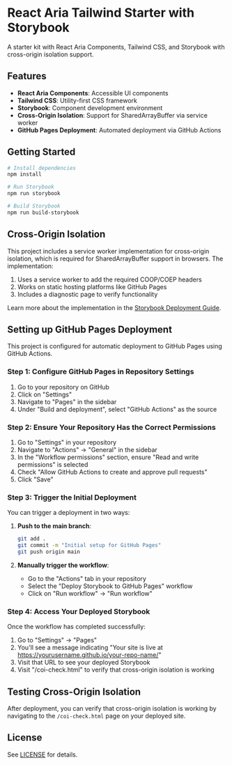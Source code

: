 # React Aria Tailwind Starter with Storybook

A starter kit with React Aria Components, Tailwind CSS, and Storybook with cross-origin isolation support.

## Features

- **React Aria Components**: Accessible UI components
- **Tailwind CSS**: Utility-first CSS framework
- **Storybook**: Component development environment
- **Cross-Origin Isolation**: Support for SharedArrayBuffer via service worker
- **GitHub Pages Deployment**: Automated deployment via GitHub Actions

## Getting Started

```bash
# Install dependencies
npm install

# Run Storybook
npm run storybook

# Build Storybook
npm run build-storybook
```

## Cross-Origin Isolation

This project includes a service worker implementation for cross-origin isolation, which is required for SharedArrayBuffer support in browsers. The implementation:

1. Uses a service worker to add the required COOP/COEP headers
2. Works on static hosting platforms like GitHub Pages
3. Includes a diagnostic page to verify functionality

Learn more about the implementation in the [Storybook Deployment Guide](STORYBOOK_DEPLOYMENT.md).

## Setting up GitHub Pages Deployment

This project is configured for automatic deployment to GitHub Pages using GitHub Actions.

### Step 1: Configure GitHub Pages in Repository Settings

1. Go to your repository on GitHub
2. Click on "Settings"
3. Navigate to "Pages" in the sidebar
4. Under "Build and deployment", select "GitHub Actions" as the source

### Step 2: Ensure Your Repository Has the Correct Permissions

1. Go to "Settings" in your repository
2. Navigate to "Actions" → "General" in the sidebar
3. In the "Workflow permissions" section, ensure "Read and write permissions" is selected
4. Check "Allow GitHub Actions to create and approve pull requests"
5. Click "Save"

### Step 3: Trigger the Initial Deployment

You can trigger a deployment in two ways:

1. **Push to the main branch**:
   ```bash
   git add .
   git commit -m "Initial setup for GitHub Pages"
   git push origin main
   ```

2. **Manually trigger the workflow**:
   - Go to the "Actions" tab in your repository
   - Select the "Deploy Storybook to GitHub Pages" workflow
   - Click on "Run workflow" → "Run workflow"

### Step 4: Access Your Deployed Storybook

Once the workflow has completed successfully:

1. Go to "Settings" → "Pages"
2. You'll see a message indicating "Your site is live at https://yourusername.github.io/your-repo-name/"
3. Visit that URL to see your deployed Storybook
4. Visit "/coi-check.html" to verify that cross-origin isolation is working

## Testing Cross-Origin Isolation

After deployment, you can verify that cross-origin isolation is working by navigating to the `/coi-check.html` page on your deployed site.

## License

See [LICENSE](LICENSE) for details. 
